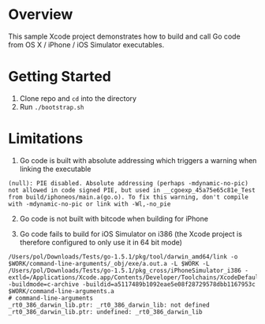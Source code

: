 Overview
========

This sample Xcode project demonstrates how to build and call Go code from OS X / iPhone / iOS Simulator executables.

Getting Started
===============

1. Clone repo and `cd` into the directory
2. Run `./bootstrap.sh`

Limitations
===========

1) Go code is built with absolute addressing which triggers a warning when linking the executable

```
(null): PIE disabled. Absolute addressing (perhaps -mdynamic-no-pic) not allowed in code signed PIE, but used in __cgoexp_45a75e65c81e_Test from build/iphoneos/main.a(go.o). To fix this warning, don't compile with -mdynamic-no-pic or link with -Wl,-no_pie
```

2) Go code is not built with bitcode when building for iPhone

3) Go code fails to build for iOS Simulator on i386 (the Xcode project is therefore configured to only use it in 64 bit mode)

```
/Users/pol/Downloads/Tests/go-1.5.1/pkg/tool/darwin_amd64/link -o $WORK/command-line-arguments/_obj/exe/a.out.a -L $WORK -L /Users/pol/Downloads/Tests/go-1.5.1/pkg_cross/iPhoneSimulator_i386 -extld=/Applications/Xcode.app/Contents/Developer/Toolchains/XcodeDefault.xctoolchain/usr/bin/clang -buildmode=c-archive -buildid=a5117489b1092eae5e08f28729578dbb1167953c $WORK/command-line-arguments.a
# command-line-arguments
_rt0_386_darwin_lib.ptr: _rt0_386_darwin_lib: not defined
_rt0_386_darwin_lib.ptr: undefined: _rt0_386_darwin_lib
```
